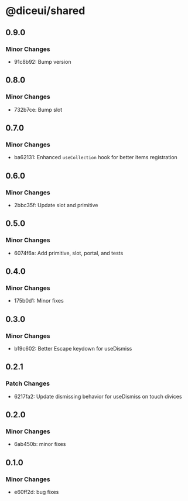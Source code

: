 # @diceui/shared

## 0.9.0

### Minor Changes

- 91c8b92: Bump version

## 0.8.0

### Minor Changes

- 732b7ce: Bump slot


## 0.7.0

### Minor Changes

- ba62131: Enhanced `useCollection` hook for better items registration

## 0.6.0

### Minor Changes

- 2bbc35f: Update slot and primitive

## 0.5.0

### Minor Changes

- 6074f6a: Add primitive, slot, portal, and tests

## 0.4.0

### Minor Changes

- 175b0d1: Minor fixes

## 0.3.0

### Minor Changes

- b19c602: Better Escape keydown for useDismiss

## 0.2.1

### Patch Changes

- 6217fa2: Update dismissing behavior for useDismiss on touch divices

## 0.2.0

### Minor Changes

- 6ab450b: minor fixes

## 0.1.0

### Minor Changes

- e60ff2d: bug fixes
